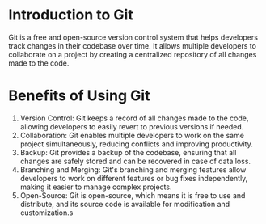 # Introduction to Git

Git is a free and open-source version control system that helps developers track changes in their codebase over time. It allows multiple developers to collaborate on a project by creating a centralized repository of all changes made to the code.

# Benefits of Using Git

1. Version Control: Git keeps a record of all changes made to the code, allowing developers to easily revert to previous versions if needed.
2. Collaboration: Git enables multiple developers to work on the same project simultaneously, reducing conflicts and improving productivity.
3. Backup: Git provides a backup of the codebase, ensuring that all changes are safely stored and can be recovered in case of data loss.
4. Branching and Merging: Git's branching and merging features allow developers to work on different features or bug fixes independently, making it easier to manage complex projects.
5. Open-Source: Git is open-source, which means it is free to use and distribute, and its source code is available for modification and customization.s

